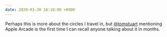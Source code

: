 ```yaml
---
date: 2020-03-30 16:18:00 +0900
---
```


Perhaps this is more about the circles I travel in, but [@tomstuart](https://twitter.com/tomstuart) mentioning Apple Arcade is the first time I can recall anyone talking about it in months.

